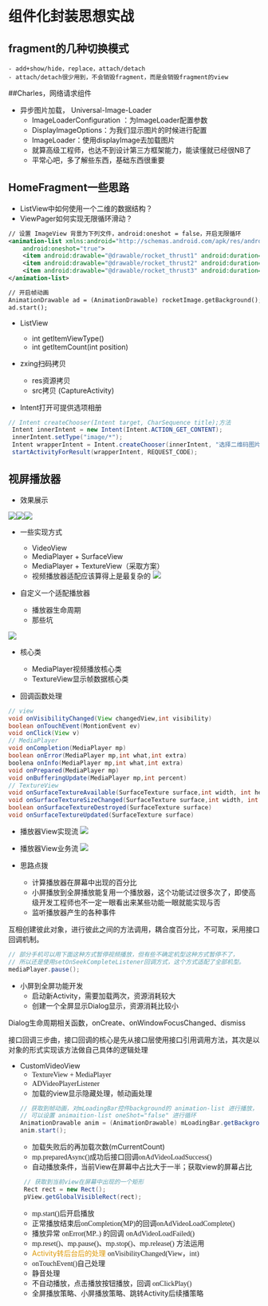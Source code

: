 # 组件化封装思想实战 
## fragment的几种切换模式
    - add+show/hide，replace，attach/detach
    - attach/detach很少用到，不会销毁fragment，而是会销毁fragment的view

##Charles，网络请求组件
- 异步图片加载， Universal-Image-Loader
    - ImageLoaderConfiguration ：为ImageLoader配置参数
    - DisplayImageOptions：为我们显示图片的时候进行配置
    - ImageLoader：使用displayImage去加载图片
    - 就算高级工程师，也达不到设计第三方框架能力，能读懂就已经很NB了
    - 平常心吧，多了解些东西，基础东西很重要
 

## HomeFragment一些思路   
- ListView中如何使用一个二维的数据结构？
- ViewPager如何实现无限循环滑动？
```xml
// 设置 ImageView 背景为下列文件，android:oneshot = false，开启无限循环 
<animation-list xmlns:android="http://schemas.android.com/apk/res/android"
    android:oneshot="true">
    <item android:drawable="@drawable/rocket_thrust1" android:duration="200" />
    <item android:drawable="@drawable/rocket_thrust2" android:duration="200" />
    <item android:drawable="@drawable/rocket_thrust3" android:duration="200" />
</animation-list>

// 开启帧动画
AnimationDrawable ad = (AnimationDrawable) rocketImage.getBackground();
ad.start();
```
- ListView
    - int getItemViewType()
    - int getItemCount(int position)

- zxing扫码拷贝
    - res资源拷贝
    - src拷贝 (CaptureActivity)
    
- Intent打开可提供选项相册
```java
// Intent createChooser(Intent target, CharSequence title);方法
 Intent innerIntent = new Intent(Intent.ACTION_GET_CONTENT);
 innerIntent.setType("image/*");
 Intent wrapperIntent = Intent.createChooser(innerIntent, "选择二维码图片");
 startActivityForResult(wrapperIntent, REQUEST_CODE);
```

## 视屏播放器
- 效果展示

![](/png/视频播放素材.png)![](/png/视频播放素材2.png)![](/png/视频播放素材3.png)
- 一些实现方式
    - VideoView
    - MediaPlayer + SurfaceView
    - MediaPlayer + TextureView（采取方案）
    - 视频播放器适配应该算得上是最复杂的
![](/png/视频播放器的几种方式.png)
    
- 自定义一个适配播放器
    - 播放器生命周期
    - 那些坑
    
![](/png/播放器常见的坑.png)
   
   
- 核心类
    - MediaPlayer视频播放核心类 
    - TextureView显示帧数据核心类
    
- 回调函数处理
```java
// view
void onVisibilityChanged(View changedView,int visibility)
boolean onTouchEvent(MontionEvent ev)
void onClick(View v)
// MediaPlayer
void onCompletion(MediaPlayer mp)
boolean onError(MediaPlayer mp,int what,int extra)
boolena onInfo(MediaPlayer mp,int what,int extra)
void onPrepared(MediaPlayer mp)
void onBufferingUpdate(MediaPlayer mp,int percent)
// TextureView
void onSurfaceTextureAvailable(SurfaceTexture surface,int width, int height)
void onSurfaceTextureSizeChanged(SurfaceTexture surface,int width, int height)
boolean onSurfaceTextureDestroyed(SurfaceTexture surface)
void onSurfaceTextureUpdated(SurfaceTexture surface)
```

- 播放器View实现流
![](/png/播放器实现流.png)

- 播放器View业务流
![](/png/播放器业务流.png)

- 思路点拨
    - 计算播放器在屏幕中出现的百分比
    - 小屏播放到全屏播放能复用一个播放器，这个功能试过很多次了，即使高级开发工程师也不一定一眼看出来某些功能一眼就能实现与否
    - 监听播放器产生的各种事件


互相创建彼此对象，进行彼此之间的方法调用，耦合度百分比，不可取，采用接口回调机制。

```java
// 部分手机可以用下面这种方式暂停视频播放，但有些不确定机型这种方式暂停不了，
// 所以还是使用setOnSeekCompleteListener回调方式，这个方式适配了全部机型。
mediaPlayer.pause();
```
- 小屏到全屏功能开发
    - 启动新Activity，需要加载两次，资源消耗较大
    - 创建一个全屏显示Dialog显示，资源消耗比较小
    
Dialog生命周期相关函数，onCreate、onWindowFocusChanged、dismiss

接口回调三步曲，接口回调的核心是先从接口层使用接口引用调用方法，其次是以对象的形式实现该方法做自己具体的逻辑处理

- CustomVideoView
     - <font face="黑体">TextureView + MediaPlayer</font>
     - <font face="黑体">ADVideoPlayerListener</font>
     - 加载的view显示隐藏处理，帧动画处理
     ```java
     // 获取到帧动画，对mLoadingBar控件background的 animation-list 进行播放，
     // 可以设置 animaition-list oneShot="false" 进行循环
     AnimationDrawable anim = (AnimationDrawable) mLoadingBar.getBackground();
    anim.start();
     ```
     - 加载失败后的再加载次数(mCurrentCount)
     - <font face="黑体">mp.preparedAsync()</font>成功后接口回调<font face="黑体">onAdVideoLoadSuccess()</font>
     - 自动播放条件，当前View在屏幕中占比大于一半；获取view的屏幕占比
     ```java
      // 获取到当前view在屏幕中出现的一个矩形
      Rect rect = new Rect();
      pView.getGlobalVisibleRect(rect);
     ```
     - <font face="黑体">mp.start()</font>后开启播放
     - 正常播放结束后<font face="黑体">onCompletion(MP)</font>的回调<font face="黑体">onAdVideoLoadComplete()</font>
     - 播放异常 <font face="黑体">onError(MP..)</font> 的回调 <font face="黑体">onAdVideoLoadFailed()</font>
    - <font face="黑体">mp.reset()、mp.pause()、mp.stop()、mp.release()</font> 方法运用
    -  <font color="de97">Activity转后台后的处理</font> <font face="黑体">onVisibilityChanged(View，int)</font>
    - <font face="黑体"> onTouchEvent()自己处理</font>
    - 静音处理
    - <font face="黑体">不自动播放，点击播放按钮播放，回调 onClickPlay()</font>
    - 全屏播放策略、小屏播放策略、跳转Activity后续播策略
